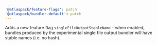 ```yaml
---
'@atlaspack/feature-flags': patch
'@atlaspack/bundler-default': patch
---
```


Adds a new feature flag `singleFileOutputStableName` - when enabled, bundles produced by the experimental single file output bundler will have stable names (i.e. no hash).

